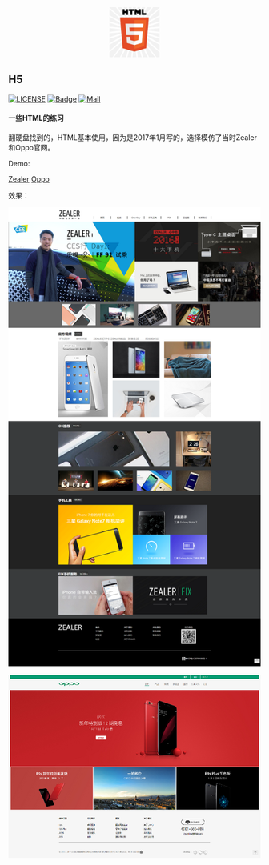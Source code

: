 <p align="center">
	<img width="100" height="100" src="screenshots/logo.jpg" alt="logo">
</p>

## H5

[![LICENSE](https://img.shields.io/badge/license-Anti%20996-blue.svg)](https://github.com/996icu/996.ICU/blob/master/LICENSE)  [![Badge](https://img.shields.io/badge/link-996.icu-red.svg)](https://996.icu/#/zh_CN)  [![Mail](https://img.shields.io/badge/mail-zhangty1996@163.com-orange.svg)]()

#### 一些HTML的练习

翻硬盘找到的，HTML基本使用，因为是2017年1月写的，选择模仿了当时Zealer和Oppo官网。

Demo:

[Zealer](https://ztygalaxy.github.io/H5/zealer/index.html)  [Oppo](https://ztygalaxy.github.io/H5/oppo/index.html)

效果：

<p align="center">
	<img width="800" src="screenshots/zealer.png" alt="zealer">
</p>
<p align="center">
	<img width="800" src="screenshots/oppo.png" alt="zealer">
</p>
